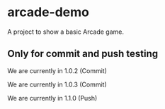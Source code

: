 # arcade-demo

A project to show a basic Arcade game.

##  **Only for commit and push testing** 

We are currently in 1.0.2 (Commit)

We are currently in 1.0.3 (Commit)

We are currently in 1.1.0 (Push) 